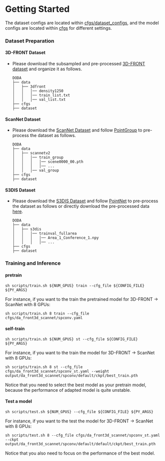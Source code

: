 # Getting Started
The dataset configs are located within [cfgs/dataset_configs](cfgs/dataset_configs), and the model configs are located within [cfgs](cfgs) for different settings.

### Dataset Preparation
#### 3D-FRONT Dataset
- Please download the subsampled and pre-processed [3D-FRONT dataset](https://connecthkuhk-my.sharepoint.com/:u:/g/personal/u3007346_connect_hku_hk/ETXTrSJmy8lLikn0I_zsOisB5utQnffuqp3dGYwv-IIzDw?e=tpHJqc) and organize it as follows.
    ```
    DODA
    ├── data
    │   ├── 3dfront
    │   │   │── density1250
    │   │   │── train_list.txt
    │   │   │── val_list.txt
    ├── cfgs
    ├── dataset
    ```

#### ScanNet Dataset
- Please download the [ScanNet Dataset](http://www.scan-net.org/) and follow [PointGroup](https://github.com/dvlab-research/PointGroup/blob/master/dataset/scannetv2/prepare_data_inst.py) to pre-process the dataset as follows.

    ```
    DODA
    ├── data
    │   ├── scannetv2
    │   │   │── train_group
    │   │   │   │── scene0000_00.pth
    │   │   │   │── ...
    │   │   │── val_group
    ├── cfgs
    ├── dataset
    ```

#### S3DIS Dataset
- Please download the [S3DIS Dataset](http://buildingparser.stanford.edu/dataset.html#Download) and follow [PointNet](https://github.com/charlesq34/pointnet/blob/master/sem_seg/collect_indoor3d_data.py) to pre-process the dataset as follows or directly download the pre-processed data [here](https://connecthkuhk-my.sharepoint.com/:u:/g/personal/u3007346_connect_hku_hk/Ed4LYh7wwp1CkVp4OfpfAocBvVy52EPO4CtK0vSmKR3E6w?e=fgNfXl).
    ```
    DODA
    ├── data
    │   ├── s3dis
    │   │   │── trainval_fullarea
    │   │   │   │── Area_1_Conference_1.npy
    │   │   │   │── ...
    ├── cfgs
    ├── dataset
    ```


### Training and Inference

#### pretrain
```
sh scripts/train.sh ${NUM_GPUS} train --cfg_file ${CONFIG_FILE} ${PY_ARGS}
```
For instance, if you want to the train the pretrained model for 3D-FRONT $\rightarrow$ ScanNet with 8 GPUs:
```
sh scripts/train.sh 8 train --cfg_file cfgs/da_front3d_scannet/spconv.yaml
```

#### self-train
```
sh scripts/train.sh ${NUM_GPUS} st --cfg_file ${CONFIG_FILE} ${PY_ARGS}
```
For instance, if you want to the train the model for 3D-FRONT $\rightarrow$ ScanNet with 8 GPUs:
```
sh scripts/train.sh 8 st --cfg_file cfgs/da_front3d_scannet/spconv_st.yaml --weight output/da_front3d_scannet/spconv/default/ckpt/best_train.pth
```
Notice that you need to select the best model as your pretrain model, because the performance of adapted model is quite unstable.

#### Test a model
```
sh scripts/test.sh ${NUM_GPUS} --cfg_file ${CONFIG_FILE} ${PY_ARGS}
```
For instance, if you want to the test the model for 3D-FRONT $\rightarrow$ ScanNet with 8 GPUs:
```
sh scripts/test.sh 8 --cfg_file cfgs/da_front3d_scannet/spconv_st.yaml --ckpt output/da_front3d_scannet/spconv/default/default/ckpt/best_train.pth
```
Notice that you also need to focus on the performance of the best model.